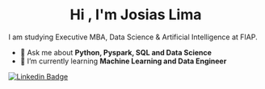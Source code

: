 <!--
**JosiasM/JosiasM** is a ✨ _special_ ✨ repository because its `README.md` (this file) appears on your GitHub profile.

Here are some ideas to get you started:

- 🔭 I’m currently working on ...
- 🌱 I’m currently learning ...
- 👯 I’m looking to collaborate on ...
- 🤔 I’m looking for help with ...
- 💬 Ask me about ...
- 📫 How to reach me: ...
- 😄 Pronouns: ...
- ⚡ Fun fact: ...
-->


<h1 align="center">Hi , I'm Josias Lima</h1>

I am studying Executive MBA, Data Science & Artificial Intelligence at FIAP.

- 💬 Ask me about **Python, Pyspark, SQL and Data Science**
- 🌱 I’m currently learning **Machine Learning and Data Engineer**

[![Linkedin Badge](https://img.shields.io/badge/-Josias%20Lima-blue?style=flat-square&logo=Linkedin&logoColor=white&link=https://www.linkedin.com/in/josias-martins/)](https://www.linkedin.com/in/josias-martins/)
